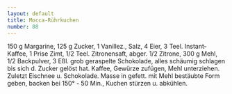 ```yaml
---
layout: default
title: Mocca-Rührkuchen
number: 88
---
```


150 g Margarine, 125 g Zucker, 1 Vanillez., Salz, 4 Eier, 3 Teel. Instant-Kaffee, 1 Prise Zimt, 1/2 Teel. Zitronensaft, abger. 1/2 Zitrone, 300 g Mehl, 1/2 Backpulver, 3 Eßl. grob geraspelte Schokolade, alles schäumig schlagen bis sich d. Zucker gelöst hat. Kaffee, Gewürze zufügen, Mehl unterziehen. Zuletzt Eischnee u. Schokolade. Masse in gefett. mit Mehl bestäubte Form geben, backen bei 150° - 50 Min., Kuchen stürzen u. abkühlen.

